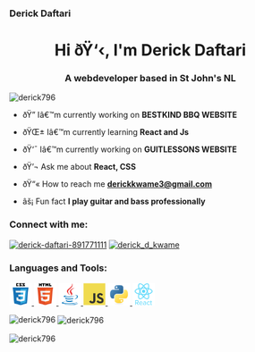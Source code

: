 ### Derick Daftari

<h1 align="center">Hi ðŸ‘‹, I'm Derick Daftari</h1>
<h3 align="center">A webdeveloper based in St John's NL</h3>

<p align="left"> <img src="https://komarev.com/ghpvc/?username=derick796&label=Profile%20views&color=0e75b6&style=flat" alt="derick796" /> </p>

- ðŸ”­ Iâ€™m currently working on **BESTKIND BBQ WEBSITE**

- ðŸŒ± Iâ€™m currently learning **React and Js**

- ðŸ‘¯ Iâ€™m currently working on **GUITLESSONS WEBSITE**

- ðŸ’¬ Ask me about **React, CSS**

- ðŸ“« How to reach me **derickkwame3@gmail.com**

- âš¡ Fun fact **I play guitar and bass professionally**

<h3 align="left">Connect with me:</h3>
<p align="left">
<a href="https://linkedin.com/in/derick-daftari-891771111" target="blank"><img align="center" src="https://raw.githubusercontent.com/rahuldkjain/github-profile-readme-generator/master/src/images/icons/Social/linked-in-alt.svg" alt="derick-daftari-891771111" height="30" width="40" /></a>
<a href="https://instagram.com/derick_d_kwame" target="blank"><img align="center" src="https://raw.githubusercontent.com/rahuldkjain/github-profile-readme-generator/master/src/images/icons/Social/instagram.svg" alt="derick_d_kwame" height="30" width="40" /></a>
</p>

<h3 align="left">Languages and Tools:</h3>
<p align="left"> <a href="https://www.w3schools.com/css/" target="_blank" rel="noreferrer"> <img src="https://raw.githubusercontent.com/devicons/devicon/master/icons/css3/css3-original-wordmark.svg" alt="css3" width="40" height="40"/> </a> <a href="https://www.w3.org/html/" target="_blank" rel="noreferrer"> <img src="https://raw.githubusercontent.com/devicons/devicon/master/icons/html5/html5-original-wordmark.svg" alt="html5" width="40" height="40"/> </a> <a href="https://www.java.com" target="_blank" rel="noreferrer"> <img src="https://raw.githubusercontent.com/devicons/devicon/master/icons/java/java-original.svg" alt="java" width="40" height="40"/> </a> <a href="https://developer.mozilla.org/en-US/docs/Web/JavaScript" target="_blank" rel="noreferrer"> <img src="https://raw.githubusercontent.com/devicons/devicon/master/icons/javascript/javascript-original.svg" alt="javascript" width="40" height="40"/> </a> <a href="https://www.python.org" target="_blank" rel="noreferrer"> <img src="https://raw.githubusercontent.com/devicons/devicon/master/icons/python/python-original.svg" alt="python" width="40" height="40"/> </a> <a href="https://reactjs.org/" target="_blank" rel="noreferrer"> <img src="https://raw.githubusercontent.com/devicons/devicon/master/icons/react/react-original-wordmark.svg" alt="react" width="40" height="40"/> </a> </p>

<p><img align="left" src="https://github-readme-stats.vercel.app/api/top-langs?username=derick796&show_icons=true&locale=en&layout=compact" alt="derick796" /></p>

<p>&nbsp;<img align="center" src="https://github-readme-stats.vercel.app/api?username=derick796&show_icons=true&locale=en" alt="derick796" /></p>

<p><img align="center" src="https://github-readme-streak-stats.herokuapp.com/?user=derick796&" alt="derick796" /></p>

